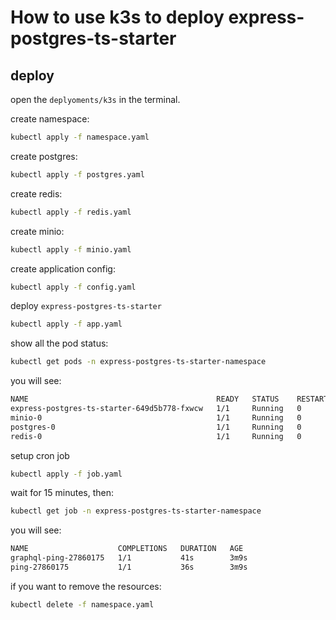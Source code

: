 # How to use k3s to deploy express-postgres-ts-starter

## deploy

open the `deplyoments/k3s` in the terminal.

create namespace:

```bash
kubectl apply -f namespace.yaml
```

create postgres:

```bash
kubectl apply -f postgres.yaml
```

create redis:

```bash
kubectl apply -f redis.yaml
```

create minio:

```bash
kubectl apply -f minio.yaml
```

create application config:

```bash
kubectl apply -f config.yaml
```

deploy `express-postgres-ts-starter`

```bash
kubectl apply -f app.yaml
```

show all the pod status:

```bash
kubectl get pods -n express-postgres-ts-starter-namespace
```

you will see:

```bash
NAME                                          READY   STATUS    RESTARTS   AGE
express-postgres-ts-starter-649d5b778-fxwcw   1/1     Running   0          11s
minio-0                                       1/1     Running   0          20m
postgres-0                                    1/1     Running   0          73m
redis-0                                       1/1     Running   0          47m
```

setup cron job

```bash
kubectl apply -f job.yaml
```

wait for 15 minutes, then:

```bash
kubectl get job -n express-postgres-ts-starter-namespace
```

you will see:

```bash
NAME                    COMPLETIONS   DURATION   AGE
graphql-ping-27860175   1/1           41s        3m9s
ping-27860175           1/1           36s        3m9s
```

if you want to remove the resources:

```bash
kubectl delete -f namespace.yaml
```
